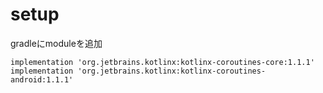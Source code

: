 # setup

gradleにmoduleを追加

```
implementation 'org.jetbrains.kotlinx:kotlinx-coroutines-core:1.1.1'
implementation 'org.jetbrains.kotlinx:kotlinx-coroutines-android:1.1.1'

```